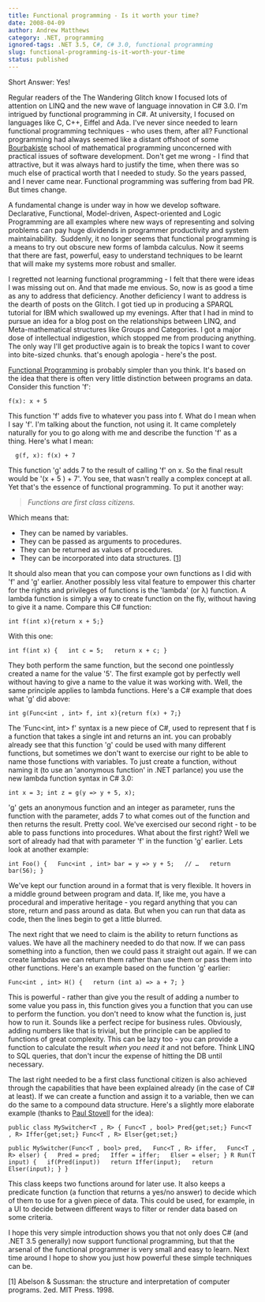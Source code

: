 ```yaml
---
title: Functional programming - Is it worth your time?
date: 2008-04-09
author: Andrew Matthews
category: .NET, programming
ignored-tags: .NET 3.5, C#, C# 3.0, functional programming
slug: functional-programming-is-it-worth-your-time
status: published
---
```


Short Answer: Yes!

Regular readers of the The Wandering Glitch know I focused lots of attention on LINQ and the new wave of language innovation in C\# 3.0. I'm intrigued by functional programming in C\#. At university, I focused on languages like C, C++, Eiffel and Ada. I've never since needed to learn functional programming techniques - who uses them, after all? Functional programming had always seemed like a distant offshoot of some  [Bourbakiste](http://en.wikipedia.org/wiki/Nicolas_Bourbaki#cite_note-0) school of mathematical programming unconcerned with practical issues of software development. Don't get me wrong - I find that attractive, but it was always hard to justify the time, when there was so much else of practical worth that I needed to study. So the years passed, and I never came near. Functional programming was suffering from bad PR. But times change.

A fundamental change is under way in how we develop software. Declarative, Functional, Model-driven, Aspect-oriented and Logic Programming are all examples where new ways of representing and solving problems can pay huge dividends in programmer productivity and system maintainability.  Suddenly, it no longer seems that functional programming is a means to try out obscure new forms of lambda calculus. Now it seems that there are fast, powerful, easy to understand techniques to be learnt that will make my systems more robust and smaller.

I regretted not learning functional programming - I felt that there were ideas I was missing out on. And that made me envious. So, now is as good a time as any to address that deficiency. Another deficiency I want to address is the dearth of posts on the Glitch. I got tied up in producing a SPARQL tutorial for IBM which swallowed up my evenings. After that I had in mind to pursue an idea for a blog post on the relationships between LINQ, and Meta-mathematical structures like Groups and Categories. I got a major dose of intellectual indigestion, which stopped me from producing anything. The only way I'll get productive again is to break the topics I want to cover into bite-sized chunks. that's enough apologia - here's the post.

[Functional Programming](http://en.wikipedia.org/wiki/Functional_programming) is probably simpler than you think. It's based on the idea that there is often very little distinction between programs an data. Consider this function 'f':

    f(x): x + 5

This function 'f' adds five to whatever you pass into f. What do I mean when I say 'f'. I'm talking about the function, not using it. It came completely naturally for you to go along with me and describe the function 'f' as a thing. Here's what I mean:

      g(f, x): f(x) + 7

This function 'g' adds 7 to the result of calling 'f' on x. So the final result would be '(x + 5 ) + 7'. You see, that wasn't really a complex concept at all. Yet that's the essence of functional programming. To put it another way:

> *Functions are first class citizens.*

Which means that:

-   They can be named by variables.
-   They can be passed as arguments to procedures.
-   They can be returned as values of procedures.
-   They can be incorporated into data structures. \[[1](http://mitpress.mit.edu/catalog/item/default.asp?ttype=2&tid=3305)\]

It should also mean that you can compose your own functions as I did with 'f' and 'g' earlier. Another possibly less vital feature to empower this charter for the rights and privileges of functions is the 'lambda' (or λ) function. A lambda function is simply a way to create function on the fly, without having to give it a name. Compare this C\# function:

    int f(int x){return x + 5;}

With this one:

    int f(int x) {   int c = 5;   return x + c; }

They both perform the same function, but the second one pointlessly created a name for the value '5'. The first example got by perfectly well without having to give a name to the value it was working with. Well, the same principle applies to lambda functions. Here's a C\# example that does what 'g' did above:

    int g(Func<int , int> f, int x){return f(x) + 7;}

The 'Func\<int, int\> f' syntax is a new piece of C\#, used to represent that f is a function that takes a single int and returns an int. you can probably already see that this function 'g' could be used with many different functions, but sometimes we don't want to exercise our right to be able to name those functions with variables. To just create a function, without naming it (to use an 'anonymous function' in .NET parlance) you use the new lambda function syntax in C\# 3.0:

    int x = 3; int z = g(y => y + 5, x);

'g' gets an anonymous function and an integer as parameter, runs the function with the parameter, adds 7 to what comes out of the function and then returns the result. Pretty cool. We've exercised our second right - to be able to pass functions into procedures. What about the first right? Well we sort of already had that with parameter 'f' in the function 'g' earlier. Lets look at another example:

    int Foo() {   Func<int , int> bar = y => y + 5;   // …   return bar(56); }

We've kept our function around in a format that is very flexible. It hovers in a middle ground between program and data. If, like me, you have a procedural and imperative heritage - you regard anything that you can store, return and pass around as data. But when you can run that data as code, then the lines begin to get a little blurred.

The next right that we need to claim is the ability to return functions as values. We have all the machinery needed to do that now. If we can pass something into a function, then we could pass it straight out again. If we can create lambdas we can return them rather than use them or pass them into other functions. Here's an example based on the function 'g' earlier:

    Func<int , int> H() {   return (int a) => a + 7; }

This is powerful - rather than give you the result of adding a number to some value you pass in, this function gives you a function that you can use to perform the function. you don't need to know what the function is, just how to run it. Sounds like a perfect recipe for business rules. Obviously, adding numbers like that is trivial, but the principle can be applied to functions of great complexity. This can be lazy too - you can provide a function to calculate the result *when you need it* and not before. Think LINQ to SQL queries, that don't incur the expense of hitting the DB until necessary.

The last right needed to be a first class functional citizen is also achieved through the capabilities that have been explained already (in the case of C\# at least). If we can create a function and assign it to a variable, then we can do the same to a compound data structure. Here's a slightly more elaborate example (thanks to [Paul Stovell](http://www.paulstovell.com/blog/) for the idea):

    public class MySwitcher<T , R> { Func<T , bool> Pred{get;set;} Func<T , R> Iffer{get;set;} Func<T , R> Elser{get;set;}

    public MySwitcher(Func<T , bool> pred,   Func<T , R> iffer,   Func<T , R> elser) {   Pred = pred;   Iffer = iffer;   Elser = elser; } R Run(T input) {   if(Pred(input))   return Iffer(input);   return Elser(input); } }

This class keeps two functions around for later use. It also keeps a predicate function (a function that returns a yes/no answer) to decide which of them to use for a given piece of data. This could be used, for example, in a UI to decide between different ways to filter or render data based on some criteria.

I hope this very simple introduction shows you that not only does C\# (and .NET 3.5 generally) now support functional programming, but that the arsenal of the functional programmer is very small and easy to learn. Next time around I hope to show you just how powerful these simple techniques can be.

\[1\] Abelson & Sussman: the structure and interpretation of computer programs. 2ed. MIT Press. 1998.
